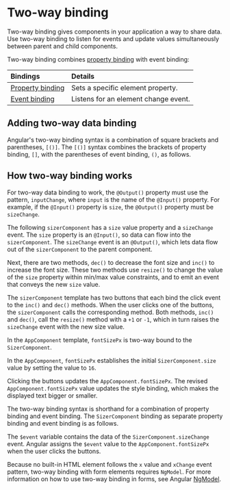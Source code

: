 # Two-way binding

Two-way binding gives components in your application a way to share data.
Use two-way binding to listen for events and update values simultaneously between parent and child components.

Two-way binding combines [property binding](guide/templates/property-binding) with event binding:

| Bindings                                   | Details |
|:---                                        |:---     |
| [Property binding](guide/templates/property-binding) | Sets a specific element property.    |
| [Event binding](guide/templates/event-binding)       | Listens for an element change event. |

## Adding two-way data binding

Angular's two-way binding syntax is a combination of square brackets and parentheses, `[()]`.
The `[()]` syntax combines the brackets of property binding, `[]`, with the parentheses of event binding, `()`, as follows.

<docs-code header="src/app/app.component.html" path="src/content/examples/two-way-binding/src/app/app.component.html" visibleRegion="two-way-syntax"/>

## How two-way binding works

For two-way data binding to work, the `@Output()` property must use the pattern, `inputChange`, where `input` is the name of the `@Input()` property.
For example, if the `@Input()` property is `size`, the `@Output()` property must be `sizeChange`.

The following `sizerComponent` has a `size` value property and a `sizeChange` event.
The `size` property is an `@Input()`, so data can flow into the `sizerComponent`.
The `sizeChange` event is an `@Output()`, which lets data flow out of the `sizerComponent` to the parent component.

Next, there are two methods, `dec()` to decrease the font size and `inc()` to increase the font size.
These two methods use `resize()` to change the value of the `size` property within min/max value constraints, and to emit an event that conveys the new `size` value.

<docs-code header="src/app/sizer.component.ts" path="src/content/examples/two-way-binding/src/app/sizer/sizer.component.ts" visibleRegion="sizer-component"/>

The `sizerComponent` template has two buttons that each bind the click event to the `inc()` and `dec()` methods.
When the user clicks one of the buttons, the `sizerComponent` calls the corresponding method.
Both methods, `inc()` and `dec()`, call the `resize()` method with a `+1` or `-1`, which in turn raises the `sizeChange` event with the new size value.

<docs-code header="src/app/sizer.component.html" path="src/content/examples/two-way-binding/src/app/sizer/sizer.component.html"/>

In the `AppComponent` template, `fontSizePx` is two-way bound to the `SizerComponent`.

<docs-code header="src/app/app.component.html" path="src/content/examples/two-way-binding/src/app/app.component.html" visibleRegion="two-way-1"/>

In the `AppComponent`, `fontSizePx` establishes the initial `SizerComponent.size` value by setting the value to `16`.

<docs-code header="src/app/app.component.ts" path="src/content/examples/two-way-binding/src/app/app.component.ts" visibleRegion="font-size"/>

Clicking the buttons updates the `AppComponent.fontSizePx`.
The revised `AppComponent.fontSizePx` value updates the style binding, which makes the displayed text bigger or smaller.

The two-way binding syntax is shorthand for a combination of property binding and event binding.
The `SizerComponent` binding as separate property binding and event binding is as follows.

<docs-code header="src/app/app.component.html (expanded)" path="src/content/examples/two-way-binding/src/app/app.component.html" visibleRegion="two-way-2"/>

The `$event` variable contains the data of the `SizerComponent.sizeChange` event.
Angular assigns the `$event` value to the `AppComponent.fontSizePx` when the user clicks the buttons.

<docs-callout title="Two-way binding in forms">

Because no built-in HTML element follows the `x` value and `xChange` event pattern, two-way binding with form elements requires `NgModel`.
For more information on how to use two-way binding in forms, see Angular [NgModel](guide/directives#displaying-and-updating-properties-with-ngmodel).

</docs-callout>
